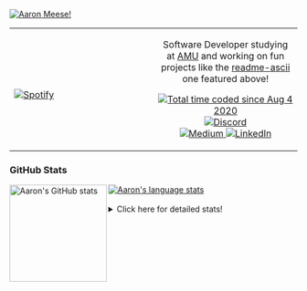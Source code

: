[![Aaron Meese!](https://user-images.githubusercontent.com/17814535/88975338-a2aabf00-d27f-11ea-963f-8a19608716b4.png)](https://github.com/ajmeese7/readme-ascii "README ASCII")

<!-- Modified from project here: https://github.com/novatorem/novatorem -->
<table width="100%"> 
  <tr>
  <td width="50%">
      
&nbsp; <br> [![Spotify](https://ajmeese7.vercel.app/api/spotify)](https://open.spotify.com/user/ajmeese)

  </td>
  <td width="50%">
    <p align="center">
    Software Developer studying at <a href="https://www.amu.apus.edu/">AMU</a> and working on fun 
    projects like the <a href="https://github.com/ajmeese7/readme-ascii">readme-ascii</a> one featured above!
    </p>
    <p align="center">
      <a href="https://wakatime.com/@f726891d-3b02-46cd-9b60-e8c59f9e2b14">
        <img src="https://wakatime.com/badge/user/f726891d-3b02-46cd-9b60-e8c59f9e2b14.svg" alt="Total time coded since Aug 4 2020" title="WakaTime" />
      </a>
      <a href="http://link.aaronmeese.com/discord">
        <img src="https://img.shields.io/badge/discord-ajmeese7%234835-369?style=flat-square&logo=discord&logoColor=white&color=purple" alt="Discord" title="Discord">
      </a>
      <br />
      <a href="https://link.aaronmeese.com/medium">
        <img src="https://img.shields.io/badge/medium-ajmeese7-1DB954?style=flat-square&logo=medium&logoColor=white" alt="Medium" title="Medium">
      </a>
      <a href="https://link.aaronmeese.com/linkedin">
        <img src="https://img.shields.io/badge/linkedIn-aaronmeese-1DB954?style=flat-square&logo=linkedin&logoColor=white&color=blue" alt="LinkedIn" title="LinkedIn">
      </a>
    </p>
  </td>

</table>

[//]: <> (The `&nbsp;` is to have Aphelion take up more space)

### GitHub Stats ###

<a href="https://profile-summary-for-github.com/user/ajmeese7">
  <img align="left" height="170px" src="https://github-readme-stats.vercel.app/api?username=ajmeese7&show_icons=true&line_height=27&count_private=true" alt="Aaron's GitHub stats"/>
  <img src="https://github-readme-stats.vercel.app/api/top-langs/?username=ajmeese7&hide_langs_below=5&layout=compact" alt="Aaron's language stats"/>
</a>

<br />
<br />
<details>
<summary>Click here for detailed stats!</summary>

### :zap: Recent Activity
<!--START_SECTION:activity-->
1. 🗣 Commented on [#58](https://github.com/os-js/osjs-server/issues/58) in [os-js/osjs-server](https://github.com/os-js/osjs-server)
2. 🗣 Commented on [#58](https://github.com/os-js/osjs-server/issues/58) in [os-js/osjs-server](https://github.com/os-js/osjs-server)
3. ❗️ Opened issue [#5729](https://github.com/refined-github/refined-github/issues/5729) in [refined-github/refined-github](https://github.com/refined-github/refined-github)
4. 🗣 Commented on [#58](https://github.com/os-js/osjs-server/issues/58) in [os-js/osjs-server](https://github.com/os-js/osjs-server)
5. 🗣 Commented on [#56](https://github.com/os-js/osjs-server/issues/56) in [os-js/osjs-server](https://github.com/os-js/osjs-server)
<!--END_SECTION:activity-->

### 🧐 Waka Stats
<!--START_SECTION:waka-->
![Code Time](http://img.shields.io/badge/Code%20Time-1%2C096%20hrs%2017%20mins-blue)

**🐱 My GitHub Data** 

> 🏆 890 Contributions in the Year 2022
 > 
> 📦 205.1 kB Used in GitHub's Storage 
 > 
> 💼 Opted to Hire
 > 
> 📜 82 Public Repositories 
 > 
> 🔑 29 Private Repositories  
 > 
**I'm an Early 🐤** 

```text
🌞 Morning    182 commits    █████░░░░░░░░░░░░░░░░░░░░   20.94% 
🌆 Daytime    331 commits    █████████░░░░░░░░░░░░░░░░   38.09% 
🌃 Evening    345 commits    ██████████░░░░░░░░░░░░░░░   39.7% 
🌙 Night      11 commits     ░░░░░░░░░░░░░░░░░░░░░░░░░   1.27%

```
📅 **I'm Most Productive on Sunday** 

```text
Monday       121 commits    ███░░░░░░░░░░░░░░░░░░░░░░   13.92% 
Tuesday      129 commits    ███░░░░░░░░░░░░░░░░░░░░░░   14.84% 
Wednesday    106 commits    ███░░░░░░░░░░░░░░░░░░░░░░   12.2% 
Thursday     115 commits    ███░░░░░░░░░░░░░░░░░░░░░░   13.23% 
Friday       90 commits     ██░░░░░░░░░░░░░░░░░░░░░░░   10.36% 
Saturday     132 commits    ███░░░░░░░░░░░░░░░░░░░░░░   15.19% 
Sunday       176 commits    █████░░░░░░░░░░░░░░░░░░░░   20.25%

```


📊 **This Week I Spent My Time On** 

```text
⌚︎ Time Zone: America/New_York

💬 Programming Languages: 
JavaScript               6 hrs 33 mins       ██████████████████░░░░░░░   74.55% 
JSON                     55 mins             ██░░░░░░░░░░░░░░░░░░░░░░░   10.52% 
Markdown                 26 mins             █░░░░░░░░░░░░░░░░░░░░░░░░   5.04% 
SCSS                     22 mins             █░░░░░░░░░░░░░░░░░░░░░░░░   4.28% 
Bash                     14 mins             ░░░░░░░░░░░░░░░░░░░░░░░░░   2.81%

🐱‍💻 Projects: 
aaronmeese.com           8 hrs 2 mins        ██████████████████████░░░   91.46% 
vault                    24 mins             █░░░░░░░░░░░░░░░░░░░░░░░░   4.69% 
osjs-server              9 mins              ░░░░░░░░░░░░░░░░░░░░░░░░░   1.84% 
dendron                  9 mins              ░░░░░░░░░░░░░░░░░░░░░░░░░   1.78% 
dendron-site             1 min               ░░░░░░░░░░░░░░░░░░░░░░░░░   0.23%

```

**I Mostly Code in JavaScript** 

```text
JavaScript               32 repos            ████████████░░░░░░░░░░░░░   49.23% 
HTML                     9 repos             ███░░░░░░░░░░░░░░░░░░░░░░   13.85% 
Python                   5 repos             ██░░░░░░░░░░░░░░░░░░░░░░░   7.69% 
Java                     4 repos             █░░░░░░░░░░░░░░░░░░░░░░░░   6.15% 
CSS                      3 repos             █░░░░░░░░░░░░░░░░░░░░░░░░   4.62%

```



 Last Updated on 28/06/2022 16:03:54 UTC
<!--END_SECTION:waka-->
</details>
